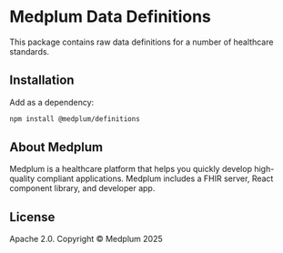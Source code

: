 # Medplum Data Definitions

This package contains raw data definitions for a number of healthcare standards.

## Installation

Add as a dependency:

```bash
npm install @medplum/definitions
```

## About Medplum

Medplum is a healthcare platform that helps you quickly develop high-quality compliant applications. Medplum includes a FHIR server, React component library, and developer app.

## License

Apache 2.0. Copyright &copy; Medplum 2025
